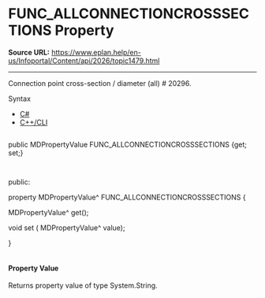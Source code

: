 # FUNC_ALLCONNECTIONCROSSSECTIONS Property

**Source URL:** https://www.eplan.help/en-us/Infoportal/Content/api/2026/topic1479.html

---

Connection point cross-section / diameter (all) # 20296.

Syntax

- [C#](#i-syntax-CS)
- [C++/CLI](#i-syntax-CPP2005)

```
```
public MDPropertyValue FUNC_ALLCONNECTIONCROSSSECTIONS {get; set;}
```
```

```
```
public:

property MDPropertyValue^ FUNC_ALLCONNECTIONCROSSSECTIONS {

   MDPropertyValue^ get();

   void set (    MDPropertyValue^ value);

}
```
```

#### Property Value

Returns property value of type System.String.
